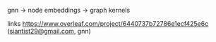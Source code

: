 gnn $\rightarrow$ node embeddings $\rightarrow$ graph kernels

links
https://www.overleaf.com/project/6440737b72786e1ecf425e6c (siantist29@gmail.com, gnn)
